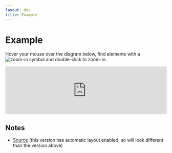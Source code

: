 ```yaml
---
layout: doc
title: Example
---
```


# Example

Hover your mouse over the diagram below, find elements with a ![zoom-in symbol](/images/zoom-in.svg) and 
double-click to zoom-in.

<script type="text/javascript" src="https://static.structurizr.com/js/structurizr-embed.js"></script>
<iframe id="myEmbeddedDiagram" class="thumbnail" src="https://structurizr.com/embed/36141?diagram=SystemContext&diagramSelector=true&iframe=myEmbeddedDiagram" width="100%" marginwidth="0" marginheight="0" frameborder="0" scrolling="no" allowfullscreen="true"></iframe>

## Notes

- [Source](https://structurizr.com/dsl?example=big-bank-plc) (this version has automatic layout enabled, so will look different than the version above)

<!-- <script type="application/javascript" src="https://code.jquery.com/jquery-3.7.1.slim.min.js"></script>
<script type="application/javascript" src="/assets/c4model.js"></script> -->